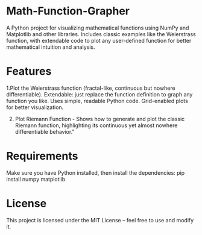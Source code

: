 # Math-Function-Grapher
A Python project for visualizing mathematical functions using NumPy and Matplotlib and other  libraries. Includes classic examples like the Weierstrass function, with extendable code to plot any user-defined function for better mathematical intuition and analysis.
# Features
1.Plot the Weierstrass function (fractal-like, continuous but nowhere differentiable).
Extendable: just replace the function definition to graph any function you like.
Uses simple, readable Python code.
Grid-enabled plots for better visualization.


2. Plot Riemann Function - Shows how to generate and plot the classic Riemann function, highlighting its continuous yet almost nowhere differentiable behavior."
# Requirements
Make sure you have Python installed, then install the dependencies:
pip install numpy matplotlib
# License
This project is licensed under the MIT License – feel free to use and modify it.
